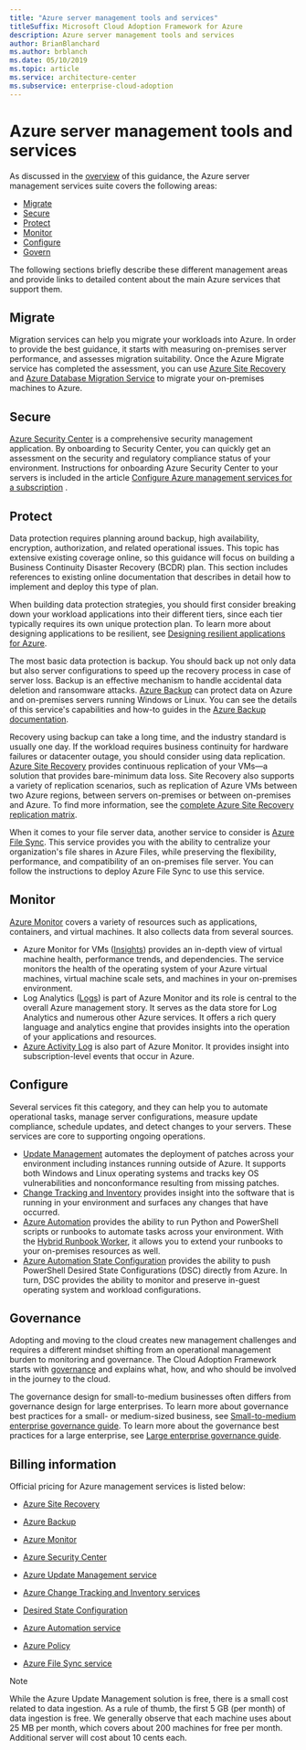 ```yaml
---
title: "Azure server management tools and services"
titleSuffix: Microsoft Cloud Adoption Framework for Azure
description: Azure server management tools and services
author: BrianBlanchard
ms.author: brblanch
ms.date: 05/10/2019
ms.topic: article
ms.service: architecture-center
ms.subservice: enterprise-cloud-adoption
---
```


# Azure server management tools and services

As discussed in the [overview](/azure/architecture/cloud-adoption/operations/azure-server-management/) of this guidance, the Azure server management services suite covers the following areas:

- [Migrate](#migrate)
- [Secure](#secure)
- [Protect](#protect)
- [Monitor](#monitor)
- [Configure](#configure)
- [Govern](#governance)

The following sections briefly describe these different management areas and provide links to detailed content about the main Azure services that support them.

## Migrate

Migration services can help you migrate your workloads into Azure. In order to provide the best guidance, it starts with measuring on-premises server performance, and assesses migration suitability. Once the Azure Migrate service has completed the assessment, you can use [Azure Site Recovery](https://docs.microsoft.com/azure/site-recovery/site-recovery-overview) and [Azure Database Migration Service](/azure/dms/dms-overview) to migrate your on-premises machines to Azure.

## Secure

[Azure Security Center](/azure/security-center/security-center-intro) is a comprehensive security management application. By onboarding to Security Center, you can quickly get an assessment on the security and regulatory compliance status of your environment. Instructions for onboarding Azure Security Center to your servers is included in the article [Configure Azure management services for a subscription](./onboard-at-scale.md#azure-security-center) .

## Protect

Data protection requires planning around backup, high availability, encryption, authorization, and related operational issues. This topic has extensive existing coverage online, so this guidance will focus on building a Business Continuity Disaster Recovery (BCDR) plan. This section includes references to existing online documentation that describes in detail how to implement and deploy this type of plan.

When building data protection strategies, you should first consider breaking down your workload applications into their different tiers, since each tier typically requires its own unique protection plan. To learn more about designing applications to be resilient, see [Designing resilient applications for Azure](https://docs.microsoft.com/azure/architecture/resiliency).

The most basic data protection is backup. You should back up not only data but also server configurations to speed up the recovery process in case of server loss. Backup is an effective mechanism to handle accidental data deletion and ransomware attacks. [Azure Backup](https://docs.microsoft.com/azure/backup) can protect data on Azure and on-premises servers running Windows or Linux. You can see the details of this service's capabilities and how-to guides in the [Azure Backup documentation](https://docs.microsoft.com/azure/backup/backup-overview).

Recovery using backup can take a long time, and the industry standard is usually one day. If the workload requires business continuity for hardware failures or datacenter outage, you should consider using data replication. [Azure Site Recovery](https://docs.microsoft.com/azure/site-recovery/site-recovery-overview) provides continuous replication of your VMs&mdash;a solution that provides bare-minimum data loss. Site Recovery also supports a variety of replication scenarios, such as replication of Azure VMs between two Azure regions, between servers on-premises or between on-premises and Azure. To find more information, see the [complete Azure Site Recovery replication matrix](https://docs.microsoft.com/azure/site-recovery/site-recovery-overview#what-can-i-replicate).

When it comes to your file server data, another service to consider is [Azure File Sync](https://docs.microsoft.com/azure/storage/files/storage-sync-files-planning). This service provides you with the ability to centralize your organization's file shares in Azure Files, while preserving the flexibility, performance, and compatibility of an on-premises file server. You can follow the instructions to deploy Azure File Sync to use this service.

## Monitor

[Azure Monitor](https://docs.microsoft.com/azure/azure-monitor/overview) covers a variety of resources such as applications, containers, and virtual machines. It also collects data from several sources.

- Azure Monitor for VMs ([Insights](https://docs.microsoft.com/azure/azure-monitor/insights/vminsights-overview)) provides an in-depth view of virtual machine health, performance trends, and dependencies. The service monitors the health of the operating system of your Azure virtual machines, virtual machine scale sets, and machines in your on-premises environment.
- Log Analytics ([Logs](https://docs.microsoft.com/azure/azure-monitor/platform/data-collection#logs)) is part of Azure Monitor and its role is central to the overall Azure management story. It serves as the data store for Log Analytics and numerous other Azure services. It offers a rich query language and analytics engine that provides insights into the operation of your applications and resources.
- [Azure Activity Log](https://docs.microsoft.com/azure/azure-monitor/platform/activity-logs-overview) is also part of Azure Monitor. It provides insight into subscription-level events that occur in Azure.

## Configure

Several services fit this category, and they can help you to automate operational tasks, manage server configurations, measure update compliance, schedule updates, and detect changes to your servers. These services are core to supporting ongoing operations.

- [Update Management](https://docs.microsoft.com/azure/automation/automation-update-management#viewing-update-assessments) automates the deployment of patches across your environment including instances running outside of Azure. It supports both Windows and Linux operating systems and tracks key OS vulnerabilities and nonconformance resulting from missing patches.
- [Change Tracking and Inventory](https://docs.microsoft.com/azure/automation/change-tracking) provides insight into the software that is running in your environment and surfaces any changes that have occurred.
- [Azure Automation](https://docs.microsoft.com/azure/automation/automation-intro) provides the ability to run Python and PowerShell scripts or runbooks to automate tasks across your environment. With the [Hybrid Runbook Worker](https://docs.microsoft.com/azure/automation/automation-hybrid-runbook-worker), it allows you to extend your runbooks to your on-premises resources as well.
- [Azure Automation State Configuration](https://docs.microsoft.com/azure/automation/automation-dsc-overview) provides the ability to push PowerShell Desired State Configurations (DSC) directly from Azure. In turn, DSC provides the ability to monitor and preserve in-guest operating system and workload configurations.

## Governance

Adopting and moving to the cloud creates new management challenges and requires a different mindset shifting from an operational management burden to monitoring and governance. The Cloud Adoption Framework starts with [governance](https://docs.microsoft.com/azure/architecture/cloud-adoption/governance/overview) and explains what, how, and who should be involved in the journey to the cloud.

The governance design for small-to-medium businesses often differs from governance design for large enterprises. To learn more about governance best practices for a small- or medium-sized business, see [Small-to-medium enterprise governance guide](https://docs.microsoft.com/azure/architecture/cloud-adoption/governance/journeys/small-to-medium-enterprise/overview). To learn more about the governance best practices for a large enterprise, see [Large enterprise governance guide](https://docs.microsoft.com/azure/architecture/cloud-adoption/governance/journeys/large-enterprise/overview).

## Billing information

Official pricing for Azure management services is listed below:

- [Azure Site Recovery](https://azure.microsoft.com/pricing/details/site-recovery)

- [Azure Backup](https://azure.microsoft.com/pricing/details/backup)

- [Azure Monitor](https://azure.microsoft.com/pricing/details/monitor)

- [Azure Security Center](https://azure.microsoft.com/pricing/details/security-center)

- [Azure Update Management service](https://azure.microsoft.com/pricing/details/automation)

- [Azure Change Tracking and Inventory services](https://azure.microsoft.com/pricing/details/automation)

- [Desired State Configuration](https://azure.microsoft.com/pricing/details/automation)

- [Azure Automation service](https://azure.microsoft.com/pricing/details/automation)

- [Azure Policy](https://azure.microsoft.com/pricing/details/azure-policy)

- [Azure File Sync service](https://azure.microsoft.com/pricing/details/storage/blobs)

> [!NOTE]
> While the Azure Update Management solution is free, there is a small cost related to data ingestion. As a rule of thumb, the first 5 GB (per month) of data ingestion is free. We generally observe that each machine uses about 25 MB per month, which covers about 200 machines for free per month. Additional server will cost about 10 cents each.
